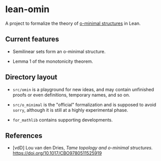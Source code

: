 # lean-omin

A project to formalize the theory of [o-minimal structures](https://en.wikipedia.org/wiki/O-minimal_theory) in Lean.

## Current features

* Semilinear sets form an o-minimal structure.

* Lemma 1 of the monotonicity theorem.

## Directory layout

* `src/omin` is a playground for new ideas,
  and may contain unfinished proofs or even definitions,
  temporary names, and so on.

* `src/o_minimal` is the "official" formalization
  and is supposed to avoid `sorry`,
  although it is still at a highly experimental phase.

* `for_mathlib` contains supporting developments.

## References

* [vdD] Lou van den Dries, *Tame topology and o-minimal structures.*
  https://doi.org/10.1017/CBO9780511525919
